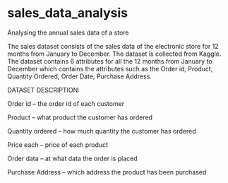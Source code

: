 # sales_data_analysis
Analysing the annual sales data of a store 

The sales dataset consists of the sales data of the electronic store for 12 months from January to December. The dataset is collected from Kaggle. The dataset contains 6 attributes for all the 12 months from January to December which contains the attributes such as the Order id, Product, Quantity Ordered, Order Date, Purchase Address. 

DATASET DESCRIPTION:
 
 Order id – the order id of each customer 
 
 Product – what product the customer has ordered 
 
 Quantity ordered – how much quantity the customer has ordered 
 
 Price each – price of each product 

Order data – at what data the order is placed 

Purchase Address – which address the product has been purchased
